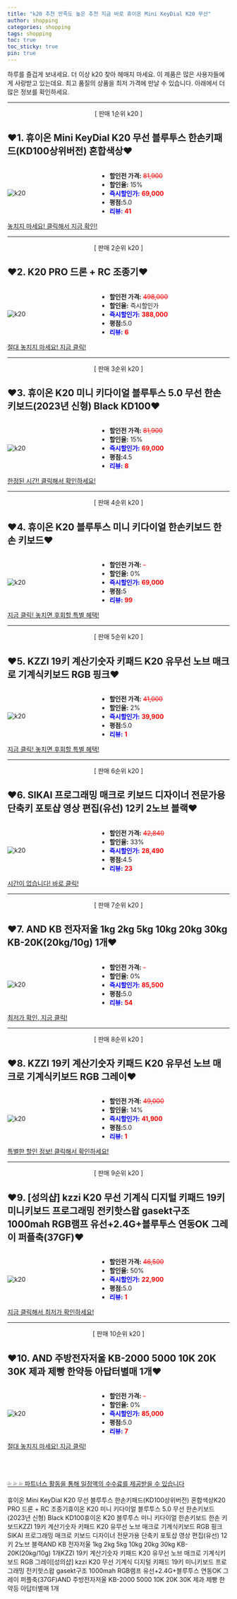 ```yaml
---
title: "k20 추천 만족도 높은 추천 지금 바로 휴이온 Mini KeyDial K20 무선"
author: shopping
categories: shopping
tags: shopping
toc: true
toc_sticky: true
pin: true
---
```

하루를 즐겁게 보내세요. 더 이상 k20 찾아 헤매지 마세요. 이 제품은 많은 사용자들에게 사랑받고 있는데요. 최고 품질의 상품을 최저 가격에 만날 수 있습니다. 아래에서 더 많은 정보를 확인하세요.

---
<p class="toplist" style="margin: 0 auto; display: block; width: fit-content;">[ 판매 1순위 k20 ]</p>

<h2><strong>❤️1. 휴이온 Mini KeyDial K20 무선 블루투스 한손키패드(KD100상위버전) 혼합색상❤️</strong></h2>

<div style="display: flex; align-items: center;">
    <div style="flex: 0.4;">
        <img src="https://thumbnail6.coupangcdn.com/thumbnails/remote/230x230ex/image/vendor_inventory/a073/e95b3ce95a571d659ed1147610122e17eb86ce38d5921d146f31cc59fc45.jpg" alt="k20" style="max-width: 100%;">
    </div>
    <div style="flex: 0.6; margin-left: 10px;">
        <ul>
            <li><strong>할인전 가격:</strong> <del style="color: red;">81,900</del></li>
            <li><strong>할인율:</strong> 15%</li>
            <li><span style='color:blue'><strong>즉시할인가:</strong></span> <span style='color:red'><strong>69,000</strong></span></li>
            <li><strong>평점:</strong>5.0</li>
            <li><span style='color:blue'><strong>리뷰:</strong></span> <span style='color:red'><strong>41</strong></span></li>
        </ul>
    </div>
</div>
<div class="center">
    <a href="https://William4Davisa.github.io?lptag=AF9450613&subid=githubio&pageKey=7478472304&traceid=V0-153&itemId=19529117449&vendorItemId=86215515726" class="myButton">
        놓치지 마세요! 클릭해서 지금 확인!
    </a>
</div>


---
<p class="toplist" style="margin: 0 auto; display: block; width: fit-content;">[ 판매 2순위 k20 ]</p>

<h2><strong>❤️2. K20 PRO 드론 + RC 조종기❤️</strong></h2>

<div style="display: flex; align-items: center;">
    <div style="flex: 0.4;">
        <img src="https://thumbnail10.coupangcdn.com/thumbnails/remote/230x230ex/image/vendor_inventory/f085/c66c23c896dfb502979b24152d95c29f17ad770cbd6214ed613fa7e6b6c7.png" alt="k20" style="max-width: 100%;">
    </div>
    <div style="flex: 0.6; margin-left: 10px;">
        <ul>
            <li><strong>할인전 가격:</strong> <del style="color: red;">498,000</del></li>
            <li><strong>할인율:</strong> 즉시할인가</li>
            <li><span style='color:blue'><strong>즉시할인가:</strong></span> <span style='color:red'><strong>388,000</strong></span></li>
            <li><strong>평점:</strong>5.0</li>
            <li><span style='color:blue'><strong>리뷰:</strong></span> <span style='color:red'><strong>6</strong></span></li>
        </ul>
    </div>
</div>
<div class="center">
    <a href="https://William4Davisa.github.io?lptag=AF9450613&subid=githubio&pageKey=7652741714&traceid=V0-153&itemId=20366620031&vendorItemId=87450491039" class="myButton">
        절대 놓치지 마세요! 지금 클릭!
    </a>
</div>


---
<p class="toplist" style="margin: 0 auto; display: block; width: fit-content;">[ 판매 3순위 k20 ]</p>

<h2><strong>❤️3. 휴이온 K20 미니 키다이얼 블루투스 5.0 무선 한손키보드(2023년 신형) Black KD100❤️</strong></h2>

<div style="display: flex; align-items: center;">
    <div style="flex: 0.4;">
        <img src="https://thumbnail6.coupangcdn.com/thumbnails/remote/230x230ex/image/vendor_inventory/1ff2/b7bec6cce5e943e6bbaa778016d7cc8b6f98d81c928ebcdb9d16de96b329.jpg" alt="k20" style="max-width: 100%;">
    </div>
    <div style="flex: 0.6; margin-left: 10px;">
        <ul>
            <li><strong>할인전 가격:</strong> <del style="color: red;">81,900</del></li>
            <li><strong>할인율:</strong> 15%</li>
            <li><span style='color:blue'><strong>즉시할인가:</strong></span> <span style='color:red'><strong>69,000</strong></span></li>
            <li><strong>평점:</strong>4.5</li>
            <li><span style='color:blue'><strong>리뷰:</strong></span> <span style='color:red'><strong>8</strong></span></li>
        </ul>
    </div>
</div>
<div class="center">
    <a href="https://William4Davisa.github.io?lptag=AF9450613&subid=githubio&pageKey=6016985057&traceid=V0-153&itemId=10930790045&vendorItemId=82168271087" class="myButton">
        한정된 시간! 클릭해서 확인하세요!
    </a>
</div>


---
<p class="toplist" style="margin: 0 auto; display: block; width: fit-content;">[ 판매 4순위 k20 ]</p>

<h2><strong>❤️4. 휴이온 K20 블루투스 미니 키다이얼 한손키보드 한손 키보드❤️</strong></h2>

<div style="display: flex; align-items: center;">
    <div style="flex: 0.4;">
        <img src="https://thumbnail8.coupangcdn.com/thumbnails/remote/230x230ex/image/vendor_inventory/02a4/f6ae97f656243681386a6b68f3cbf336587ba35901fcad22e6b656db7254.jpeg" alt="k20" style="max-width: 100%;">
    </div>
    <div style="flex: 0.6; margin-left: 10px;">
        <ul>
            <li><strong>할인전 가격:</strong> <del style="color: red;">-</del></li>
            <li><strong>할인율:</strong> 0%</li>
            <li><span style='color:blue'><strong>즉시할인가:</strong></span> <span style='color:red'><strong>69,000</strong></span></li>
            <li><strong>평점:</strong>5</li>
            <li><span style='color:blue'><strong>리뷰:</strong></span> <span style='color:red'><strong>99</strong></span></li>
        </ul>
    </div>
</div>
<div class="center">
    <a href="https://William4Davisa.github.io?lptag=AF9450613&subid=githubio&pageKey=7589577535&traceid=V0-153&itemId=20052768935&vendorItemId=86340799593" class="myButton">
        지금 클릭! 놓치면 후회할 특별 혜택!
    </a>
</div>


---
<p class="toplist" style="margin: 0 auto; display: block; width: fit-content;">[ 판매 5순위 k20 ]</p>

<h2><strong>❤️5. KZZI 19키 계산기숫자 키패드 K20 유무선 노브 매크로 기계식키보드 RGB 핑크❤️</strong></h2>

<div style="display: flex; align-items: center;">
    <div style="flex: 0.4;">
        <img src="https://thumbnail10.coupangcdn.com/thumbnails/remote/230x230ex/image/vendor_inventory/5d01/21bf5e8374c110ca4be20ac6d6d26ac911449ccd7ba67213c8ae7a1dbeba.jpg" alt="k20" style="max-width: 100%;">
    </div>
    <div style="flex: 0.6; margin-left: 10px;">
        <ul>
            <li><strong>할인전 가격:</strong> <del style="color: red;">41,000</del></li>
            <li><strong>할인율:</strong> 2%</li>
            <li><span style='color:blue'><strong>즉시할인가:</strong></span> <span style='color:red'><strong>39,900</strong></span></li>
            <li><strong>평점:</strong>5.0</li>
            <li><span style='color:blue'><strong>리뷰:</strong></span> <span style='color:red'><strong>1</strong></span></li>
        </ul>
    </div>
</div>
<div class="center">
    <a href="https://William4Davisa.github.io?lptag=AF9450613&subid=githubio&pageKey=7951790753&traceid=V0-153&itemId=21949857743&vendorItemId=88997647654" class="myButton">
        지금 클릭! 놓치면 후회할 특별 혜택!
    </a>
</div>


---
<p class="toplist" style="margin: 0 auto; display: block; width: fit-content;">[ 판매 6순위 k20 ]</p>

<h2><strong>❤️6. SIKAI 프로그래밍 매크로 키보드 디자이너 전문가용 단축키 포토샵 영상 편집(유선) 12키 2노브 블랙❤️</strong></h2>

<div style="display: flex; align-items: center;">
    <div style="flex: 0.4;">
        <img src="https://thumbnail7.coupangcdn.com/thumbnails/remote/230x230ex/image/vendor_inventory/75ec/ea4796986014188447fd051cf1190709859253f819e23582919e1c07788b.jpg" alt="k20" style="max-width: 100%;">
    </div>
    <div style="flex: 0.6; margin-left: 10px;">
        <ul>
            <li><strong>할인전 가격:</strong> <del style="color: red;">42,840</del></li>
            <li><strong>할인율:</strong> 33%</li>
            <li><span style='color:blue'><strong>즉시할인가:</strong></span> <span style='color:red'><strong>28,490</strong></span></li>
            <li><strong>평점:</strong>4.5</li>
            <li><span style='color:blue'><strong>리뷰:</strong></span> <span style='color:red'><strong>23</strong></span></li>
        </ul>
    </div>
</div>
<div class="center">
    <a href="https://William4Davisa.github.io?lptag=AF9450613&subid=githubio&pageKey=7234814217&traceid=V0-153&itemId=18367569423&vendorItemId=85511163540" class="myButton">
        시간이 없습니다! 바로 클릭!
    </a>
</div>


---
<p class="toplist" style="margin: 0 auto; display: block; width: fit-content;">[ 판매 7순위 k20 ]</p>

<h2><strong>❤️7. AND KB 전자저울 1kg 2kg 5kg 10kg 20kg 30kg KB-20K(20kg/10g) 1개❤️</strong></h2>

<div style="display: flex; align-items: center;">
    <div style="flex: 0.4;">
        <img src="https://thumbnail6.coupangcdn.com/thumbnails/remote/230x230ex/image/vendor_inventory/dac6/db658885102eb97f7d8d831d880918fa07a57122c8c6179768e1b01084dc.jpg" alt="k20" style="max-width: 100%;">
    </div>
    <div style="flex: 0.6; margin-left: 10px;">
        <ul>
            <li><strong>할인전 가격:</strong> <del style="color: red;">-</del></li>
            <li><strong>할인율:</strong> 0%</li>
            <li><span style='color:blue'><strong>즉시할인가:</strong></span> <span style='color:red'><strong>85,500</strong></span></li>
            <li><strong>평점:</strong>5.0</li>
            <li><span style='color:blue'><strong>리뷰:</strong></span> <span style='color:red'><strong>54</strong></span></li>
        </ul>
    </div>
</div>
<div class="center">
    <a href="https://William4Davisa.github.io?lptag=AF9450613&subid=githubio&pageKey=6804975034&traceid=V0-153&itemId=16079215496&vendorItemId=4616311244" class="myButton">
        최저가 확인, 지금 클릭!
    </a>
</div>


---
<p class="toplist" style="margin: 0 auto; display: block; width: fit-content;">[ 판매 8순위 k20 ]</p>

<h2><strong>❤️8. KZZI 19키 계산기숫자 키패드 K20 유무선 노브 매크로 기계식키보드 RGB 그레이❤️</strong></h2>

<div style="display: flex; align-items: center;">
    <div style="flex: 0.4;">
        <img src="https://thumbnail7.coupangcdn.com/thumbnails/remote/230x230ex/image/vendor_inventory/689a/a8b0d762d17d36c3cbffc22fedbd5ecaefc20f0715b38f0b7329536d31cf.jpg" alt="k20" style="max-width: 100%;">
    </div>
    <div style="flex: 0.6; margin-left: 10px;">
        <ul>
            <li><strong>할인전 가격:</strong> <del style="color: red;">49,000</del></li>
            <li><strong>할인율:</strong> 14%</li>
            <li><span style='color:blue'><strong>즉시할인가:</strong></span> <span style='color:red'><strong>41,900</strong></span></li>
            <li><strong>평점:</strong>5.0</li>
            <li><span style='color:blue'><strong>리뷰:</strong></span> <span style='color:red'><strong>1</strong></span></li>
        </ul>
    </div>
</div>
<div class="center">
    <a href="https://William4Davisa.github.io?lptag=AF9450613&subid=githubio&pageKey=7951790753&traceid=V0-153&itemId=22379259708&vendorItemId=89424245456" class="myButton">
        특별한 할인 정보! 클릭해서 확인하세요!
    </a>
</div>


---
<p class="toplist" style="margin: 0 auto; display: block; width: fit-content;">[ 판매 9순위 k20 ]</p>

<h2><strong>❤️9. [성의샵] kzzi K20 무선 기계식 디지털 키패드 19키 미니키보드 프로그래밍 전키핫스왑 gasekt구조 1000mah RGB램프 유선+2.4G+블루투스 연동OK 그레이 퍼플축(37GF)❤️</strong></h2>

<div style="display: flex; align-items: center;">
    <div style="flex: 0.4;">
        <img src="https://thumbnail10.coupangcdn.com/thumbnails/remote/230x230ex/image/vendor_inventory/8407/42ee26cb767502f89f8dea916da00bf5b11386c4073c981f4f9a9876745c.jpg" alt="k20" style="max-width: 100%;">
    </div>
    <div style="flex: 0.6; margin-left: 10px;">
        <ul>
            <li><strong>할인전 가격:</strong> <del style="color: red;">46,500</del></li>
            <li><strong>할인율:</strong> 50%</li>
            <li><span style='color:blue'><strong>즉시할인가:</strong></span> <span style='color:red'><strong>22,900</strong></span></li>
            <li><strong>평점:</strong>5.0</li>
            <li><span style='color:blue'><strong>리뷰:</strong></span> <span style='color:red'><strong>1</strong></span></li>
        </ul>
    </div>
</div>
<div class="center">
    <a href="https://William4Davisa.github.io?lptag=AF9450613&subid=githubio&pageKey=8010755231&traceid=V0-153&itemId=22348742712&vendorItemId=89393877271" class="myButton">
        지금 클릭해서 최저가 확인하세요!
    </a>
</div>


---
<p class="toplist" style="margin: 0 auto; display: block; width: fit-content;">[ 판매 10순위 k20 ]</p>

<h2><strong>❤️10. AND 주방전자저울 KB-2000 5000 10K 20K 30K 제과 제빵 한약등 아답터별매 1개❤️</strong></h2>

<div style="display: flex; align-items: center;">
    <div style="flex: 0.4;">
        <img src="https://thumbnail7.coupangcdn.com/thumbnails/remote/230x230ex/image/vendor_inventory/213f/a62eca3ac34e08d3267e22e486cc7c127725319b0e459e5abaadf9fe63e4.jpg" alt="k20" style="max-width: 100%;">
    </div>
    <div style="flex: 0.6; margin-left: 10px;">
        <ul>
            <li><strong>할인전 가격:</strong> <del style="color: red;">-</del></li>
            <li><strong>할인율:</strong> 0%</li>
            <li><span style='color:blue'><strong>즉시할인가:</strong></span> <span style='color:red'><strong>85,000</strong></span></li>
            <li><strong>평점:</strong>5.0</li>
            <li><span style='color:blue'><strong>리뷰:</strong></span> <span style='color:red'><strong>7</strong></span></li>
        </ul>
    </div>
</div>
<div class="center">
    <a href="https://William4Davisa.github.io?lptag=AF9450613&subid=githubio&pageKey=212730607&traceid=V0-153&itemId=642431965&vendorItemId=4674604621" class="myButton">
        절대 놓치지 마세요! 지금 클릭!
    </a>
</div>

<br><br><br>[💦 💦 💦 파트너스 활동을 통해 일정액의 수수료를 제공받을 수 있습니다](https://link.coupang.com/a/bcpT2c)<br><br>휴이온 Mini KeyDial K20 무선 블루투스 한손키패드(KD100상위버전) 혼합색상K20 PRO 드론 + RC 조종기휴이온 K20 미니 키다이얼 블루투스 5.0 무선 한손키보드(2023년 신형) Black KD100휴이온 K20 블루투스 미니 키다이얼 한손키보드 한손 키보드KZZI 19키 계산기숫자 키패드 K20 유무선 노브 매크로 기계식키보드 RGB 핑크SIKAI 프로그래밍 매크로 키보드 디자이너 전문가용 단축키 포토샵 영상 편집(유선) 12키 2노브 블랙AND KB 전자저울 1kg 2kg 5kg 10kg 20kg 30kg KB-20K(20kg/10g) 1개KZZI 19키 계산기숫자 키패드 K20 유무선 노브 매크로 기계식키보드 RGB 그레이[성의샵] kzzi K20 무선 기계식 디지털 키패드 19키 미니키보드 프로그래밍 전키핫스왑 gasekt구조 1000mah RGB램프 유선+2.4G+블루투스 연동OK 그레이 퍼플축(37GF)AND 주방전자저울 KB-2000 5000 10K 20K 30K 제과 제빵 한약등 아답터별매 1개